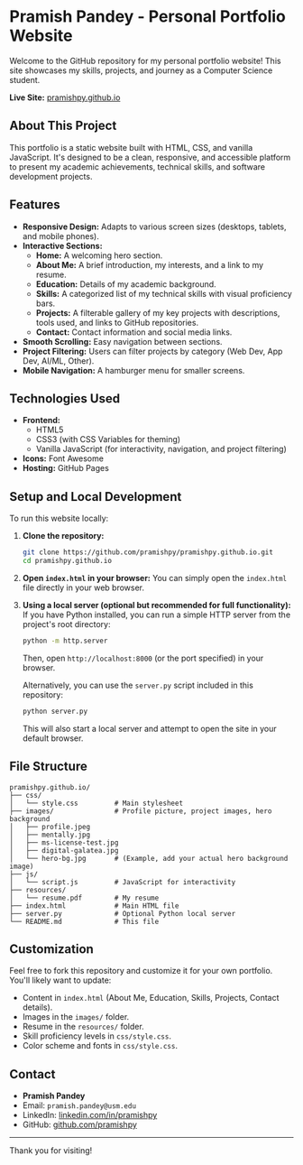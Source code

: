 # Pramish Pandey - Personal Portfolio Website

Welcome to the GitHub repository for my personal portfolio website! This site showcases my skills, projects, and journey as a Computer Science student.

**Live Site:** [pramishpy.github.io](https://pramishpy.github.io)

## About This Project

This portfolio is a static website built with HTML, CSS, and vanilla JavaScript. It's designed to be a clean, responsive, and accessible platform to present my academic achievements, technical skills, and software development projects.

## Features

*   **Responsive Design:** Adapts to various screen sizes (desktops, tablets, and mobile phones).
*   **Interactive Sections:**
    *   **Home:** A welcoming hero section.
    *   **About Me:** A brief introduction, my interests, and a link to my resume.
    *   **Education:** Details of my academic background.
    *   **Skills:** A categorized list of my technical skills with visual proficiency bars.
    *   **Projects:** A filterable gallery of my key projects with descriptions, tools used, and links to GitHub repositories.
    *   **Contact:** Contact information and social media links.
*   **Smooth Scrolling:** Easy navigation between sections.
*   **Project Filtering:** Users can filter projects by category (Web Dev, App Dev, AI/ML, Other).
*   **Mobile Navigation:** A hamburger menu for smaller screens.

## Technologies Used

*   **Frontend:**
    *   HTML5
    *   CSS3 (with CSS Variables for theming)
    *   Vanilla JavaScript (for interactivity, navigation, and project filtering)
*   **Icons:** Font Awesome
*   **Hosting:** GitHub Pages

## Setup and Local Development

To run this website locally:

1.  **Clone the repository:**
    ```bash
    git clone https://github.com/pramishpy/pramishpy.github.io.git
    cd pramishpy.github.io
    ```

2.  **Open `index.html` in your browser:**
    You can simply open the `index.html` file directly in your web browser.

3.  **Using a local server (optional but recommended for full functionality):**
    If you have Python installed, you can run a simple HTTP server from the project's root directory:
    ```bash
    python -m http.server
    ```
    Then, open `http://localhost:8000` (or the port specified) in your browser.

    Alternatively, you can use the `server.py` script included in this repository:
    ```bash
    python server.py
    ```
    This will also start a local server and attempt to open the site in your default browser.

## File Structure

```
pramishpy.github.io/
├── css/
│   └── style.css         # Main stylesheet
├── images/               # Profile picture, project images, hero background
│   ├── profile.jpeg
│   ├── mentally.jpg
│   ├── ms-license-test.jpg
│   ├── digital-galatea.jpg
│   └── hero-bg.jpg       # (Example, add your actual hero background image)
├── js/
│   └── script.js         # JavaScript for interactivity
├── resources/
│   └── resume.pdf        # My resume
├── index.html            # Main HTML file
├── server.py             # Optional Python local server
└── README.md             # This file
```

## Customization

Feel free to fork this repository and customize it for your own portfolio. You'll likely want to update:

*   Content in `index.html` (About Me, Education, Skills, Projects, Contact details).
*   Images in the `images/` folder.
*   Resume in the `resources/` folder.
*   Skill proficiency levels in `css/style.css`.
*   Color scheme and fonts in `css/style.css`.

## Contact

*   **Pramish Pandey**
*   Email: `pramish.pandey@usm.edu`
*   LinkedIn: [linkedin.com/in/pramishpy](https://linkedin.com/in/pramishpy)
*   GitHub: [github.com/pramishpy](https://github.com/pramishpy)

---

Thank you for visiting!
